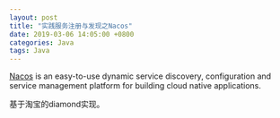 ```yaml
---
layout: post
title: "实践服务注册与发现之Nacos"
date: 2019-03-06 14:05:00 +0800
categories: Java
tags: Java 
---
```


[Nacos](https://github.com/alibaba/Nacos) is an easy-to-use dynamic service discovery, configuration and service management platform for building cloud native applications.

基于淘宝的diamond实现。